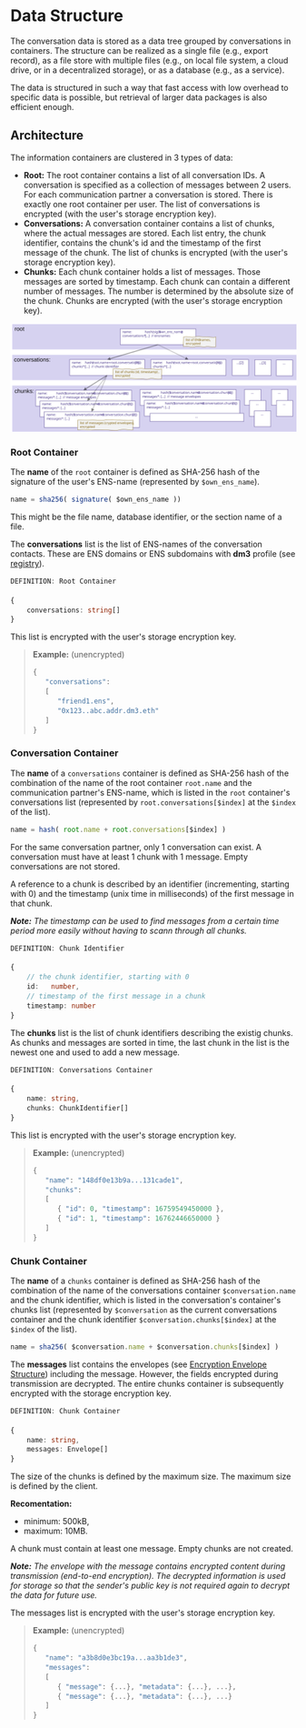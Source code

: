 # Data Structure

The conversation data is stored as a data tree grouped by conversations in containers. The structure can be realized as a single file (e.g., export record), as a file store with multiple files (e.g., on local file system, a cloud drive, or in a decentralized storage), or as a database (e.g., as a service).

The data is structured in such a way that fast access with low overhead to specific data is possible, but retrieval of larger data packages is also efficient enough.

## Architecture

The information containers are clustered in 3 types of data:

* **Root:** The root container contains a list of all conversation IDs. A conversation is specified as a collection of messages between 2 users. For each communication partner a conversation is stored. There is exactly one root container per user. The list of conversations is encrypted (with the user's storage encryption key).
* **Conversations:** A conversation container contains a list of chunks, where the actual messages are stored. Each list entry, the chunk identifier, contains the chunk's id and the timestamp of the first message of the chunk. The list of chunks is encrypted (with the user's storage encryption key).
* **Chunks:** Each chunk container holds a list of messages. Those messages are sorted by timestamp. Each chunk can contain a different number of messages. The number is determined by the absolute size of the chunk. Chunks are encrypted (with the user's storage encryption key).
  
![image](storage_architecture.svg)

### Root Container

The **name** of the `root` container is defined as SHA-256 hash of the signature of the user's ENS-name (represented by `$own_ens_name`).

``` TypeScript
name = sha256( signature( $own_ens_name ))
```

This might be the file name, database identifier, or the section name of a file.

The **conversations** list is the list of ENS-names of the conversation contacts. These are ENS domains or ENS subdomains with **dm3** profile (see [registry](../message-transport/mtp-registry.md)).

``` TypeScript
DEFINITION: Root Container

{
    conversations: string[]
}
```

This list is encrypted with the user's storage encryption key.

> **Example:** (unencrypted)
>
> ``` TypeScript
> {
>    "conversations":  
>    [
>       "friend1.ens",
>       "0x123..abc.addr.dm3.eth" 
>    ]
>}
> ```

### Conversation Container

The **name** of a `conversations` container is defined as SHA-256 hash of the combination of the name of the root container `root.name` and the communication partner's ENS-name, which is listed in the `root` container's conversations list (represented by `root.conversations[$index]` at the `$index` of the list).

``` TypeScript
name = hash( root.name + root.conversations[$index] )
```

For the same conversation partner, only 1 conversation can exist. A conversation must have at least 1 chunk with 1 message. Empty conversations are not stored.

A reference to a chunk is described by an identifier (incrementing, starting with 0) and the timestamp (unix time in milliseconds) of the first message in that chunk.

_**Note:** The timestamp can be used to find messages from a certain time period more easily without having to scann through all chunks._

``` TypeScript
DEFINITION: Chunk Identifier

{
    // the chunk identifier, starting with 0
    id:   number,
    // timestamp of the first message in a chunk
    timestamp: number
}
```

The **chunks** list is the list of chunk identifiers describing the existig chunks. As chunks and messages are sorted in time, the last chunk in the list is the newest one and used to add a new message.

``` TypeScript
DEFINITION: Conversations Container

{
    name: string,
    chunks: ChunkIdentifier[]
}
```

This list is encrypted with the user's storage encryption key.

> **Example:** (unencrypted)
>
> ``` TypeScript
> {
>    "name": "148df0e13b9a...131cade1",
>    "chunks":  
>    [
>       { "id": 0, "timestamp": 16759549450000 },
>       { "id": 1, "timestamp": 16762446650000 }
>    ]
>}
> ```

### Chunk Container

The **name** of a `chunks` container is defined as SHA-256 hash of the combination of the name of the conversations container `$conversation.name` and the chunk identifier, which is listed in the conversation's container's chunks list (represented by `$conversation` as the current conversations container and the chunk identifier `$conversation.chunks[$index]` at the `$index` of the list).

``` TypeScript
name = sha256( $conversation.name + $conversation.chunks[$index] )
```

The **messages** list contains the envelopes (see [Encryption Envelope Structure](../message-transport/mtp-transport.md#encryption-envelope-data-structure)) including the message. However, the fields encrypted during transmission are decrypted. The entire chunks container is subsequently encrypted with the storage encryption key.

``` TypeScript
DEFINITION: Chunk Container

{
    name: string,
    messages: Envelope[]
}
```

The size of the chunks is defined by the maximum size. The maximum size is defined by the client.

**Recomentation:**

* minimum: 500kB,
* maximum: 10MB.

A chunk must contain at least one message. Empty chunks are not created.

_**Note:** The envelope with the message contains encrypted content during transmission (end-to-end encryption). The decrypted information is used for storage so that the sender's public key is not required again to decrypt the data for future use._

The messages list is encrypted with the user's storage encryption key.

> **Example:** (unencrypted)
>
> ``` TypeScript
> {
>    "name": "a3b8d0e3bc19a...aa3b1de3",
>    "messages":  
>    [
>       { "message": {...}, "metadata": {...}, ...},
>       { "message": {...}, "metadata": {...}, ...}
>    ]
>}
> ```
